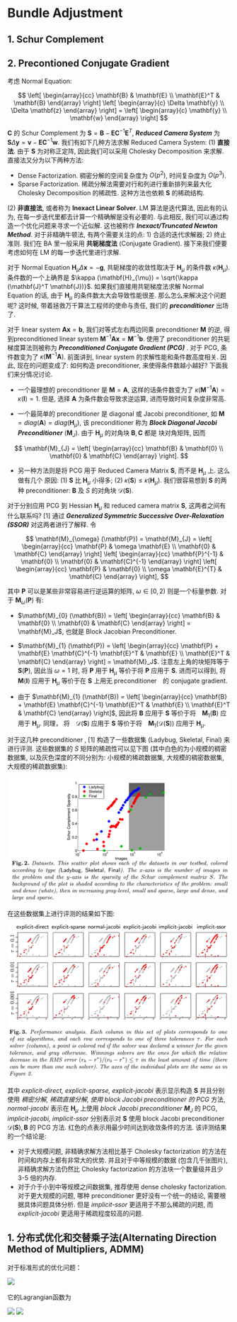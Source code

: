 # Bundle Adjustment

## 1. Schur Complement
## 2.  Precontioned Conjugate Gradient

考虑 Normal Equation:

$$
\left[
  \begin{array}{cc}
    \mathbf{B} & \mathbf{E} \\
    \mathbf{E}^T & \mathbf{B}
  \end{array}
\right]
\left[
    \begin{array}{c}
    \Delta \mathbf{y} \\ 
    \Delta \mathbf{z}
    \end{array}
\right] =
\left[
  \begin{array}{c}
    \mathbf{y} \\
    \mathbf{w}  
  \end{array}
\right]
$$

$\mathbf{C}$ 的 Schur Complement 为 $\mathbf{S} = \mathbf{B} - \mathbf{E} \mathbf{C}^{-1} \mathbf{E}^T$,
***Reduced Camera System*** 为 $\mathbf{S} \Delta \mathbf{y} = \mathbf{v} - \mathbf{E} \mathbf{C}^{-1} \mathbf{w}$.
我们有如下几种方法求解 Reduced Camera System:
(1) **直接法**. 由于 $\mathbf{S}$ 为对称正定阵, 因此我们可以采用 Cholesky Decomposition 来求解. 直接法又分为以下两种方法:
- Dense Factorization. 稠密分解的空间复杂度为 $O(p^2)$, 时间复杂度为 $O(p^3)$.
- Sparse Factorization. 稀疏分解法需要对行和列进行重新排列来最大化 Cholesky Decomposition 的稀疏性. 这种方法也依赖 $\mathbf{S}$ 的稀疏结构.

(2) **非直接法**, 或者称为 **Inexact Linear Solver**. LM 算法是迭代算法, 因此有的认为, 在每一步迭代里都去计算一个精确解是没有必要的. 与此相反, 我们可以通过构造一个优化问题来寻求一个近似解. 这也被称作 ***Inexact/Truncated Newton Method***. 对于非精确牛顿法, 有两个需要关注的点: 1) 合适的迭代求解器; 2) 终止准则. 我们在 BA 里一般采用 **共轭梯度法** (Conjugate Gradient). 接下来我们便要考虑如何在 LM 的每一步迭代里进行求解.

对于 Normal Equation $\mathbf{H}_{\mu} \Delta \mathbf{x} = -\mathbf{g}$, 共轭梯度的收敛性取决于 $\mathbf{H}_{\mu}$ 的条件数 $\kappa (\mathbf{H}_{\mu})$. 条件数的一个上确界是 $\kappa (\mathbf{H}_{\mu}) = \sqrt{\kappa (\mathbf{J}^T \mathbf{J})}$. 如果我们直接用共轭梯度法求解 Normal Equation 的话, 由于 $\mathbf{H}_{\mu}$ 的条件数太大会导致性能很差. 那么怎么来解决这个问题呢? 这时候, 带着拯救万千算法工程师的使命与责任, 我们的 ***preconditioner*** 出场了.

对于 linear system $\mathbf{A} \mathbf{x} = \mathbf{b}$, 我们对等式左右两边同乘 preconditioner $\mathbf{M}$ 的逆, 得到preconditioned linear system $\mathbf{M}^{-1} \mathbf{A} \mathbf{x} = \mathbf{M}^{-1} \mathbf{b}$. 使用了 preconditioner 的共轭梯度算法则被称为 ***Preconditioned Conjugate Gradient (PCG)*** . 对于 PCG, 条件数变为了 $\kappa (\mathbf{M}^{-1} \mathbf{A})$. 前面讲到, linear system 的求解性能和条件数高度相关. 因此, 现在的问题变成了: 如何构造 preconditioner, 来使得条件数越小越好? 下面我们来分情况讨论.

- 一个最理想的 preconditioner 是 $\mathbf{M} = \mathbf{A}$, 这样的话条件数变为了 $\kappa (\mathbf{M}^{-1} \mathbf{A}) = \kappa (\mathbf{I}) = 1$.
但是, 选择 $\mathbf{A}$ 为条件数会导致求逆运算, 进而导致时间复杂度非常高.

- 一个最简单的 preconditioner 是 diagonal 或 Jacobi preconditioner, 如 $\mathbf{M} = diag(\mathbf{A}) = diag(\mathbf{H}_{\mu})$, 该 
preconditioner 称为 ***Block Diagonal Jacobi Preconditioner*** ($\mathbf{M}_{J}$). 由于 $\mathbf{H}_{\mu}$ 的对角块 $\mathbf{B}, \mathbf{C}$ 都是
块对角矩阵, 因而 

$$
\mathbf{M}_{J} = 
\left[
  \begin{array}{cc}
    \mathbf{B} & \mathbf{0} \\
    \mathbf{0} & \mathbf{C}
  \end{array}
\right].
$$

- 另一种方法则是将 PCG 用于 Reduced Camera Matrix $\mathbf{S}$, 而不是 $\mathbf{H}_{\mu}$ 上. 这么做有几个
原因: (1) $\mathbf{S}$ 比 $\mathbf{H}_{\mu}$ 小得多; (2) $\kappa (\mathbf{S}) \leq \kappa (\mathbf{H}_{\mu})$. 我们很容易想到 $\mathbf{S}$ 的两种 preconditioner: $\mathbf{B}$ 及 $S$ 的对角块 $\mathcal{D} (\mathbf{S})$. 

对于分别应用 PCG 到 Hessian $\mathbf{H}_{\mu}$ 和 reduced camera matrix $\mathbf{S}$, 这两者之间有什么联系吗?
[1] 通过 ***Generalized Symmetric Successive Over-Relaxation (SSOR)*** 对这两者进行了解释. 
令 

$$
\mathbf{M}_{\omega} (\mathbf{P}) =
\mathbf{M}_{J} = 
\left[
  \begin{array}{cc}
    \mathbf{P} & \omega \mathbf{E} \\
    \mathbf{0} & \mathbf{C}
  \end{array}
\right]
\left[
  \begin{array}{cc}
    \mathbf{P}^{-1} & \mathbf{0} \\
    \mathbf{0} & \mathbf{C}^{-1}
  \end{array}
\right]
\left[
  \begin{array}{cc}
    \mathbf{P} & \mathbf{0} \\
    \omega \mathbf{E}^{T} & \mathbf{C}
  \end{array}
\right],
$$

其中 $\mathbf{P}$ 可以是某些非常容易进行逆运算的矩阵, $\omega \in [0, 2)$ 则是一个标量参数. 对于 $\mathbf{M}_{\omega} (\mathbf{P})$ 有:
- $\mathbf{M}_{0} (\mathbf{B}) = \left[
  \begin{array}{cc}
    \mathbf{B} & \mathbf{0} \\
    \mathbf{0} & \mathbf{C}
  \end{array}
\right] = \mathbf{M}_J$, 也就是 Block Jacobian Preconditioner.

- $\mathbf{M}_{1} (\mathbf{P}) = \left[
  \begin{array}{cc}
    \mathbf{P} + \mathbf{E} \mathbf{C}^{-1} \mathbf{E}^T & \mathbf{E} \\
    \mathbf{E}^T & \mathbf{C}
  \end{array}
\right] = \mathbf{M}_J$. 注意左上角的块矩阵等于 $\mathbf{S} (\mathbf{P})$, 因此当 $\omega = 1$ 时,
将 $\mathbf{P}$ 用于 $\mathbf{H}_{\mu}$ 等价于将 $\mathbf{P}$ 应用于 $\mathbf{S}$. 进而可以得到, 将 $\mathbf{M}(\mathbf{I})$ 应用于 $\mathbf{H}_{\mu}$ 等价于在 $\mathbf{S}$ 上用无 preconditioner　的 conjugate gradient.

- 由于 $\mathbf{M}_{1} (\mathbf{B}) = \left[
  \begin{array}{cc}
    \mathbf{B} + \mathbf{E} \mathbf{C}^{-1} \mathbf{E}^T & \mathbf{E} \\
    \mathbf{E}^T & \mathbf{C}
  \end{array}
\right]$, 因此将 $\mathbf{B}$ 应用于 $\mathbf{S}$ 等价于将　$\mathbf{M}_{1} (\mathbf{B})$ 应用于 $\mathbf{H}_{\mu}$. 同理， 将　$\mathcal{D} (\mathbf{S})$ 应用于 $\mathbf{S}$ 等价于将　$\mathbf{M}_{1} (\mathcal{D} (\mathbf{S}))$ 应用于 $\mathbf{H}_{\mu}$.

对于这几种 preconditioner , [1] 构造了一些数据集 (Ladybug, Skeletal, Final) 来进行评测. 这些数据集的 $S$ 矩阵的稀疏性可以见下图 (其中白色的为小规模的稠密数据集, 以及灰色深度的不同分别为: 小规模的稀疏数据集, 大规模的稠密数据集, 大规模的稀疏数据集):
<div align="center">
  <img src="img/bal_problem.png" />
</div>

在这些数据集上进行评测的结果如下图:
<div align="center">
  <img src="img/preconditioner_performance.png" />
</div>

其中 *explicit-direct, explicit-sparse, explicit-jacobi* 表示显示构造 $\mathbf{S}$ 并且分别使用 *稠密分解, 稀疏直接分解, 使用 block Jacobi preconditioner 的 PCG* 方法, *normal-jacobi* 表示在 $\mathbf{H}_{\mu}$ 上使用 *block Jacobi preconditioner $\mathbf{M}_{J}$* 的 PCG, *implicit-jacobi, implicit-ssor* 分别表示对 $\mathbf{S}$ 使用 block Jacobi preconditioner $\mathcal{D}(\mathbf{S}), \mathbf{B}$ 的 PCG 方法. 红色的点表示用最少时间达到收敛条件的方法. 该评测结果的一个结论是:
- 对于大规模问题, 非精确求解方法相比基于 Cholesky factorization 的方法在时间和内存上都有非常大的优势. 并且对于中等规模的数据 (包含几千张图片), 非精确求解方法仍然比 Cholesky factorization 的方法块一个数量级并且少 3-5 倍的内存.
- 对于介于小到中等规模之间数据集, 推荐使用 dense cholesky factorization. 对于更大规模的问题, 哪种 preconditioner 更好没有一个统一的结论, 需要根据具体问题具体分析. 但是 *implicit-ssor* 更适用于不那么稀疏的问题, 而 *explicit-jacobi* 更适用于稀疏程度较高的问题. 









## 1. 分布式优化和交替乘子法(Alternating Direction Method of Multipliers, ADMM)

对于标准形式的优化问题：

<img src="http://latex.codecogs.com/gif.latex?\arg min\ f_0(x), \\ s.t.\ f_i(x) \leq 0, i = 1,...,m \\ h_i(x)=0, i=1,...,p" />

它的Lagrangian函数为 

<img src="http://latex.codecogs.com/gif.latex? L(x,\lambda, \nu)=f_0(x)+\sum_{i=1}^m \lambda_if_i(x) + \sum_{i=1}^p \nu_ih_i(x)" />


<img src="http://latex.codecogs.com/gif.latex?\lambda,\nu" />